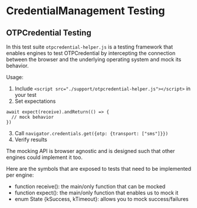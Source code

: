 # CredentialManagement Testing

## OTPCredential Testing

In this test suite `otpcredential-helper.js` is a testing framework that enables
engines to test OTPCredential by intercepting the connection between the browser
and the underlying operating system and mock its behavior.

Usage:

1. Include `<script src="./support/otpcredential-helper.js"></script>` in your
test
2. Set expectations
```
await expect(receive).andReturn(() => {
  // mock behavior
})
```
3. Call `navigator.credentials.get({otp: {transport: ["sms"]}})`
4. Verify results

The mocking API is browser agnostic and is designed such that other engines
could implement it too.

Here are the symbols that are exposed to tests that need to be implemented
per engine:

- function receive(): the main/only function that can be mocked
- function expect(): the main/only function that enables us to mock it
- enum State {kSuccess, kTimeout}: allows you to mock success/failures
